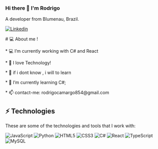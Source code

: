 ### Hi there 👋 I'm Rodrigo  
 A  developer from Blumenau, Brazil.
 
<a href="https://www.linkedin.com/in/rodrigo-camargo-a569b5179/">
  <img
    alt="Linkedin"
    src="https://img.shields.io/badge/linkedin-0077B5?logo=linkedin&logoColor=white&style=for-the-badge"
  />
 
</a>
<p># 💻 About me !</p>
<p>* 💻 I’m currently working with C# and React</p>

<p>* 💬 I love Technology!</p>
<p>* 🚀 if i dont know , i will to learn</p>
<p>* 🌱 I’m currently learning C#;</p>
<p>* 📫 contact-me: rodrigocamargo854@gmail.com</p>
 
## ⚡ Technologies 
<p>These are some of the technologies and tools that I work with:</p>

<img alt="JavaScript" src="https://img.shields.io/badge/javascript%20-%23323330.svg?&style=for-the-badge&logo=javascript&logoColor=%23F7DF1E"/> <img alt="Python" src="https://img.shields.io/badge/python%20-%2314354C.svg?&style=for-the-badge&logo=python&logoColor=white"/> <img alt="HTML5" src="https://img.shields.io/badge/html5%20-%23E34F26.svg?&style=for-the-badge&logo=html5&logoColor=white"/> <img alt="CSS3" src="https://img.shields.io/badge/css3%20-%231572B6.svg?&style=for-the-badge&logo=css3&logoColor=white"/> <img alt="C#" src="https://img.shields.io/badge/c%23%20-%23239120.svg?&style=for-the-badge&logo=c-sharp&logoColor=white"/> <img alt="React" src="https://img.shields.io/badge/react%20-%2320232a.svg?&style=for-the-badge&logo=react&logoColor=%2361DAFB"/> <img alt="TypeScript" src="https://img.shields.io/badge/typescript%20-%23007ACC.svg?&style=for-the-badge&logo=typescript&logoColor=white"/> <img alt="MySQL" src="https://img.shields.io/badge/mysql-%2300f.svg?&style=for-the-badge&logo=mysql&logoColor=white"/>
 

 
 
